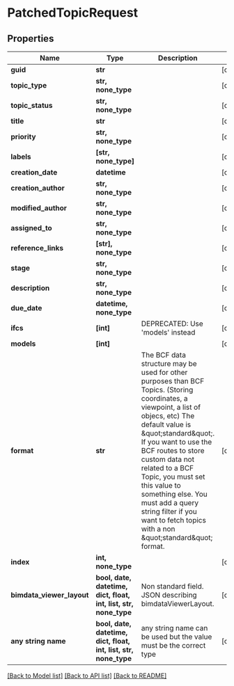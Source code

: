 # PatchedTopicRequest


## Properties
Name | Type | Description | Notes
------------ | ------------- | ------------- | -------------
**guid** | **str** |  | [optional] 
**topic_type** | **str, none_type** |  | [optional] 
**topic_status** | **str, none_type** |  | [optional] 
**title** | **str** |  | [optional] 
**priority** | **str, none_type** |  | [optional] 
**labels** | **[str, none_type]** |  | [optional] 
**creation_date** | **datetime** |  | [optional] 
**creation_author** | **str, none_type** |  | [optional] 
**modified_author** | **str, none_type** |  | [optional] 
**assigned_to** | **str, none_type** |  | [optional] 
**reference_links** | **[str], none_type** |  | [optional] 
**stage** | **str, none_type** |  | [optional] 
**description** | **str, none_type** |  | [optional] 
**due_date** | **datetime, none_type** |  | [optional] 
**ifcs** | **[int]** | DEPRECATED: Use &#39;models&#39; instead | [optional] 
**models** | **[int]** |  | [optional] 
**format** | **str** |          The BCF data structure may be used for other purposes than BCF Topics. (Storing coordinates, a viewpoint, a list of objecs, etc)         The default value is \&quot;standard\&quot;.         If you want to use the BCF routes to store custom data not related to a BCF Topic, you must set this value to something else.         You must add a query string filter if you want to fetch topics with a non \&quot;standard\&quot; format.          | [optional] 
**index** | **int, none_type** |  | [optional] 
**bimdata_viewer_layout** | **bool, date, datetime, dict, float, int, list, str, none_type** | Non standard field. JSON describing bimdataViewerLayout. | [optional] 
**any string name** | **bool, date, datetime, dict, float, int, list, str, none_type** | any string name can be used but the value must be the correct type | [optional]

[[Back to Model list]](../README.md#documentation-for-models) [[Back to API list]](../README.md#documentation-for-api-endpoints) [[Back to README]](../README.md)


